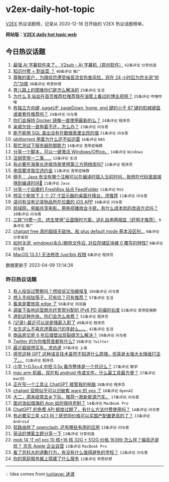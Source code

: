 # v2ex-daily-hot-topic

[V2EX](https://www.v2ex.com/) 热议话题榜，记录从 2020-12-18 日开始的 V2EX 热议话题榜单。

**网站版：[V2EX daily hot topic web](https://boojack.github.io/v2ex-daily-hot-topic-web/)**

## 今日热议话题

<!-- TODAY BEGIN -->

1. [最强 AI 字幕软件来了， V2sub - AI 字幕机（原创软件）](https://www.v2ex.com/t/930940) `42条评论` `分享创造`
1. [知识付费 = 割韭菜 ？](https://www.v2ex.com/t/930987) `40条评论` `推广`
1. [尊敬的客户，为降低您遭受噪音流言伤害风险，将在 24 小时后为您关闭“听力”功能](https://www.v2ex.com/t/930926) `30条评论` `奇思妙想`
1. [育儿路上的困难你们是怎么解决的](https://www.v2ex.com/t/930980) `25条评论` `生活`
1. [为什么 B 站会在首页推荐栏推荐我在油管上看过的博主视频？](https://www.v2ex.com/t/931002) `25条评论` `哔哩哔哩`
1. [有独立方向键, pageUP, pageDown, home, end 键的小于 87 键的机械键盘或者套件推荐吗？](https://www.v2ex.com/t/930925) `24条评论` `问与答`
1. [你们会保持 Docker 镜像一直使用最新的么？](https://www.v2ex.com/t/930997) `24条评论` `程序员`
1. [亲戚欠钱一直拖着不还，怎么办？](https://www.v2ex.com/t/931022) `23条评论` `问与答`
1. [能不能用 SQL 查出没有在数据表里出现的值](https://www.v2ex.com/t/930970) `21条评论` `问与答`
1. [qbittorrent 用着为什么还不如迅雷](https://www.v2ex.com/t/931044) `16条评论` `NAS`
1. [帮忙测试下服务器防御能力](https://www.v2ex.com/t/930967) `14条评论` `宽带症候群`
1. [分享一个脚本，可以一键激活 Windows/Office。](https://www.v2ex.com/t/930945) `14条评论` `Windows`
1. [注销宽带一二事……](https://www.v2ex.com/t/931027) `12条评论` `生活`
1. [有必要在海量长连接场景使用第三方网络库吗?](https://www.v2ex.com/t/930943) `12条评论` `程序员`
1. [电信要求我交违约金](https://www.v2ex.com/t/930981) `11条评论` `宽带症候群`
1. [伸手： Java 有没有哪个注解可以在编译时插入当前时间，我想在代码里直接得到编译时间🤔](https://www.v2ex.com/t/930978) `11条评论` `Java`
1. [分享一个自建的 FreshRss 站点 FeedFolder](https://www.v2ex.com/t/930932) `11条评论` `RSS`
1. [想买个能放下 2 个 27 寸显示器的桌面升降台，求推荐](https://www.v2ex.com/t/930928) `11条评论` `问与答`
1. [请问有没有记录物品所在位置的 iOS APP](https://www.v2ex.com/t/930952) `10条评论` `问与答`
1. [局域网，电脑共享电影，用电视播放会卡顿，有什么成本低的改进方式吗？](https://www.v2ex.com/t/930948) `10条评论` `问与答`
1. [三款“付费一次、终生使用”云盘限时方案，送礼自用两相宜（好用才推荐）](https://www.v2ex.com/t/931000) `9条评论` `推广`
1. [chatgpt free 真的超级无敌快。和 plus default mode 基本没区别...](https://www.v2ex.com/t/930982) `9条评论` `分享发现`
1. [如何关闭, windows(永久)删除文件后, 对应存储区块被 0 覆写的特性?](https://www.v2ex.com/t/930990) `8条评论` `问与答`
1. [MacOS 13.3.1 无法修改 /usr/bin 权限](https://www.v2ex.com/t/930939) `8条评论` `程序员`

数据更新于 2023-04-09 13:14:26

<!-- TODAY END -->

### 昨日热议话题

<!-- YESTERDAY BEGIN -->

1. [有人投诉过警察吗？想投诉又怕被报复](https://www.v2ex.com/t/930827) `104条评论` `问与答`
1. [想入手纯钛筷子，可有坑？可有推荐？](https://www.v2ex.com/t/930745) `57条评论` `生活`
1. [看来是要放弃 edge 了](https://www.v2ex.com/t/930763) `56条评论` `浏览器`
1. [调查下各地运营商光纤宽带分配的 IPv6 PD 前缀的长度](https://www.v2ex.com/t/930849) `52条评论` `宽带症候群`
1. [遇到这种外快，你们会怎么收费？](https://www.v2ex.com/t/930801) `52条评论` `程序员`
1. [[记录]-最近可以说是降薪入职了](https://www.v2ex.com/t/930734) `49条评论` `程序员`
1. [女生这么不喜欢透露自己的年龄么。。。](https://www.v2ex.com/t/930751) `42条评论` `生活`
1. [商品房交房 6 年后墙壁出现裂缝怎么解决？](https://www.v2ex.com/t/930742) `39条评论` `问与答`
1. [Twitter 的为你推荐里都有什么?](https://www.v2ex.com/t/930787) `39条评论` `Twitter`
1. [最近超级想买车，求劝退](https://www.v2ex.com/t/930841) `37条评论` `上海`
1. [感觉这种 GPT 这种语言技术虽然不知道什么原理，但真是太强大太降维打击了。。](https://www.v2ex.com/t/930758) `31条评论` `程序员`
1. [小学 1÷0.5x=4 中把 0.5x 看作整体是一个共识么？](https://www.v2ex.com/t/930877) `27条评论` `数学`
1. [mac arm 机器，现在和 android 传递文件，什么最工具最方便？](https://www.v2ex.com/t/930732) `27条评论` `macOS`
1. [正在写一个工具让 ChatGPT 接管我的电脑](https://www.v2ex.com/t/930888) `18条评论` `程序员`
1. [chatgpt 官网似乎可以识破套 warp 的 vps 了](https://www.v2ex.com/t/930859) `18条评论` `OpenAI`
1. [大二，周末经常去乡下玩，推荐一款新能源汽车。](https://www.v2ex.com/t/930869) `17条评论` `问与答`
1. [面对浩如烟海的 App 如何保持克制？](https://www.v2ex.com/t/930825) `14条评论` `MacBook Pro`
1. [ChatGPT 的免费 API 额度过期了，有什么方法付费使用吗？](https://www.v2ex.com/t/930736) `14条评论` `问与答`
1. [有必要买三星 s23 吗？感觉同价格可以买国产配置更高的了？](https://www.v2ex.com/t/930881) `13条评论` `Android`
1. [软路由除了 openclash, 还有哪些有用的应用](https://www.v2ex.com/t/930863) `13条评论` `问与答`
1. [简洁的博客主题分享一下](https://www.v2ex.com/t/930777) `13条评论` `分享创造`
1. [mpb 14 寸 m1 pro 10 核+16 核 32G + 512G 价格 16399 怎么样？偏高还是低？ 京东 Apple 企业自营](https://www.v2ex.com/t/930754) `13条评论` `MacBook Pro`
1. [看了苏科大的道歉行为，有没有什么值得避免的学校？](https://www.v2ex.com/t/930860) `12条评论` `问与答`
1. [你的家庭服务器上搭建了什么服务](https://www.v2ex.com/t/930794) `12条评论` `奇思妙想`

<!-- YESTERDAY END -->

---

💡 Idea comes from [justjavac 迷渡](https://github.com/justjavac/)
